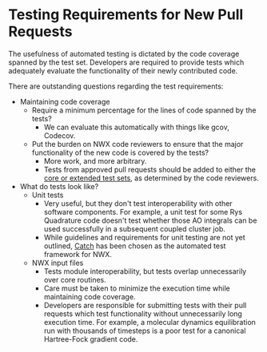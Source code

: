 <!--
  ~ Copyright 2025 NWChemEx-Project
  ~
  ~ Licensed under the Apache License, Version 2.0 (the "License");
  ~ you may not use this file except in compliance with the License.
  ~ You may obtain a copy of the License at
  ~
  ~ http://www.apache.org/licenses/LICENSE-2.0
  ~
  ~ Unless required by applicable law or agreed to in writing, software
  ~ distributed under the License is distributed on an "AS IS" BASIS,
  ~ WITHOUT WARRANTIES OR CONDITIONS OF ANY KIND, either express or implied.
  ~ See the License for the specific language governing permissions and
  ~ limitations under the License.
-->

Testing Requirements for New Pull Requests
==========================================

The usefulness of automated testing is dictated by the code coverage spanned
by the test set. Developers are required to provide tests which adequately evaluate
the functionality of their newly contributed code.

There are outstanding questions regarding the test requirements:
- Maintaining code coverage
  - Require a minimum percentage for the lines of code spanned by the tests?
    - We can evaluate this automatically with things like gcov, Codecov.
  - Put the burden on NWX code reviewers to ensure that the major functionality
    of the new code is covered by the tests?
    - More work, and more arbitrary.
    - Tests from approved pull requests should be added to either the [core or
      extended test sets](BuildValidation.md), as determined by the code reviewers.
- What do tests look like?
  - Unit tests
    - Very useful, but they don't test interoperability with other software
      components. For example, a unit test for some Rys Quadrature code doesn't test
      whether those AO integrals can be used successfully in a subsequent coupled
      cluster job.
    - While guidelines and requirements for unit testing are not yet outlined,
      [Catch](https://github.com/philsquared/Catch) has been chosen as the automated
      test framework for NWX.
  - NWX input files
    - Tests module interoperability, but tests overlap unnecessarily over core
      routines.
    - Care must be taken to minimize the execution time while maintaining
      code coverage.
    - Developers are responsible for submitting tests with their pull requests
      which test functionality without unnecessarily long execution time. For
      example, a molecular dynamics equilibration run with thousands of timesteps
      is a poor test for a canonical Hartree-Fock gradient code.
